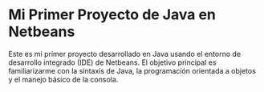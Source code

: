 # Mi Primer Proyecto de Java en Netbeans

Este es mi primer proyecto desarrollado en Java usando el entorno de desarrollo integrado (IDE) de Netbeans. 
El objetivo principal es familiarizarme con la sintaxis de Java, la programación orientada a objetos y el manejo básico de la consola.
